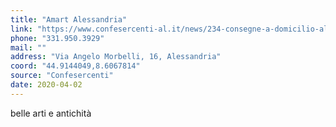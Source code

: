 ```yaml
---
title: "Amart Alessandria"
link: "https://www.confesercenti-al.it/news/234-consegne-a-domicilio-alessandria-lista-aggiornata-al-26-marzo.html"
phone: "331.950.3929"
mail: ""
address: "Via Angelo Morbelli, 16, Alessandria"
coord: "44.9144049,8.6067814"
source: "Confesercenti"
date: 2020-04-02
---
```


belle arti e antichità
